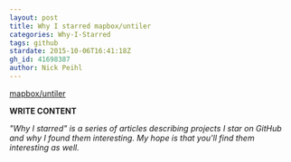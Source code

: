 ```yaml
---
layout: post
title: Why I starred mapbox/untiler
categories: Why-I-Starred
tags: github
stardate: 2015-10-06T16:41:18Z
gh_id: 41698387
author: Nick Peihl
---
```


[mapbox/untiler](star.repo.html_url)

**WRITE CONTENT**

*"Why I starred" is a series of articles describing projects I star on GitHub and why I found them interesting. My hope is that you'll find them interesting as well.*

